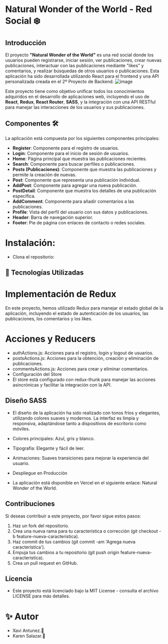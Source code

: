 # Natural Wonder of the World - Red Social ❄️

## Introducción

El proyecto **"Natural Wonder of the World"** es una red social donde los usuarios pueden registrarse, iniciar sesión, ver publicaciones, crear nuevas publicaciones, interactuar con las publicaciones mediante "likes" y comentarios, y realizar búsquedas de otros usuarios o publicaciones. Esta aplicación ha sido desarrollada utilizando React para el frontend y una API personalizada creada en el 2º Proyecto de Backend.
![image](https://github.com/user-attachments/assets/f1a7d2d7-7f4b-443d-a28b-4c83fe9af226)

Este proyecto tiene como objetivo unificar todos los conocimientos adquiridos en el desarrollo de aplicaciones web, incluyendo el uso de **React**, **Redux**, **React Router**, **SASS**, y la integración con una API RESTful para manejar las interacciones de los usuarios y sus publicaciones.


## Componentes 🛠️

La aplicación está compuesta por los siguientes componentes principales:

- **Register**: Componente para el registro de usuarios.
- **Login**: Componente para el inicio de sesión de usuarios.
- **Home**: Página principal que muestra las publicaciones recientes.
- **Search**: Componente para buscar perfiles o publicaciones.
- **Posts (Publicaciones)**: Componente que muestra las publicaciones y permite la creación de nuevas.
- **Post**: Componente que representa una publicación individual.
- **AddPost**: Componente para agregar una nueva publicación.
- **PostDetail**: Componente que muestra los detalles de una publicación específica.
- **AddComment**: Componente para añadir comentarios a las publicaciones.
- **Profile**: Vista del perfil del usuario con sus datos y publicaciones.
- **Header**: Barra de navegación superior.
- **Footer**: Pie de página con enlaces de contacto o redes sociales.



# Instalación:

- Clona el repositorio:

## 🔧 Tecnologías Utilizadas

# Implementación de Redux
En este proyecto, hemos utilizado Redux para manejar el estado global de la aplicación, incluyendo el estado de autenticación de los usuarios, las publicaciones, los comentarios y los likes.

# Acciones y Reducers
- authActions.js: Acciones para el registro, login y logout de usuarios.
- postsActions.js: Acciones para la obtención, creación y eliminación de publicaciones.
- commentsActions.js: Acciones para crear y eliminar comentarios.
- Configuración del Store
- El store está configurado con redux-thunk para manejar las acciones asincrónicas y facilitar la integración con la API.

## Diseño SASS
- El diseño de la aplicación ha sido realizado con tonos fríos y elegantes, utilizando colores suaves y modernos. La interfaz es limpia y responsiva, adaptándose tanto a dispositivos de escritorio como móviles.

- Colores principales: Azul, gris y blanco.
- Tipografía: Elegante y fácil de leer.
- Animaciones: Suaves transiciones para mejorar la experiencia del usuario.
- Despliegue en Producción
- La aplicación está disponible en Vercel en el siguiente enlace: Natural Wonder of the World.

## Contribuciones
Si deseas contribuir a este proyecto, por favor sigue estos pasos:

1. Haz un fork del repositorio.
2. Crea una nueva rama para tu característica o corrección (git checkout -b feature-nueva-caracteristica).
3. Haz commit de tus cambios (git commit -am 'Agrega nueva característica').
4. Empuja tus cambios a tu repositorio (git push origin feature-nueva-caracteristica).
5. Crea un pull request en GitHub.
## Licencia
- Este proyecto está licenciado bajo la MIT License - consulta el archivo LICENSE para más detalles.



# ✨ Autor
- Xavi Antunez.🚀
- Karen Salazar.💜
